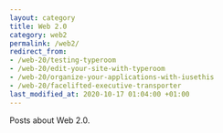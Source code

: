 ```yaml
---
layout: category
title: Web 2.0
category: web2
permalink: /web2/
redirect_from:
- /web-20/testing-typeroom
- /web-20/edit-your-site-with-typeroom
- /web-20/organize-your-applications-with-iusethis
- /web-20/facelifted-executive-transporter
last_modified_at: 2020-10-17 01:04:00 +01:00
---
```

Posts about Web 2.0.
